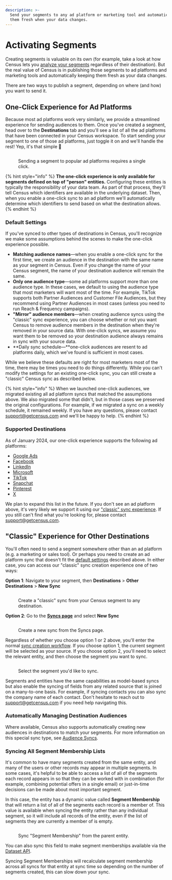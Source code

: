 ```yaml
---
description: >-
  Send your segments to any ad platform or marketing tool and automatically keep
  them fresh when your data changes.
---
```


# Activating Segments

Creating segments is valuable on its own (for example, take a look at how Census lets you [analyze your segments](analyzing-segments.md) regardless of their destination). But the real value of Census is in publishing those segments to ad platforms and marketing tools and automatically keeping them fresh as your data changes.

There are two ways to publish a segment, depending on where (and how) you want to send it.

## One-Click Experience for Ad Platforms

Because most ad platforms work very similarly, we provide a streamlined experience for sending audiences to them. Once you've created a segment, head over to the **Destinations** tab and you'll see a list of all the ad platforms that have been connected in your Census workspace. To start sending your segment to one of those ad platforms, just toggle it on and we'll handle the rest! Yep, it's that simple :tada:

<figure><img src="../../.gitbook/assets/one-click audiences.gif" alt=""><figcaption><p>Sending a segment to popular ad platforms requires a single click.</p></figcaption></figure>

{% hint style="info" %}
**The one-click experience is only available for segments defined on top of "person" entities.** Configuring these entities is typically the responsibility of your data team. As part of that process, they'll tell Census which identifiers are available in the underlying dataset. Then, when you enable a one-click sync to an ad platform we'll automatically determine which identifiers to send based on what the destination allows.
{% endhint %}

### Default Settings

If you've synced to other types of destinations in Census, you'll recognize we make some assumptions behind the scenes to make the one-click experience possible.

* **Matching audience names**—when you enable a one-click sync for the first time, we create an audience in the destination with the same name as your segment in Census. Even if you change the name of your Census segment, the name of your destination audience will remain the same.
* **Only one audience type**—some ad platforms support more than one audience type. In these cases, we default to using the audience type that most marketers will want most of the time. For example, TikTok supports both Partner Audiences and Customer File Audiences, but they recommend using Partner Audiences in most cases (unless you need to run Reach & Frequency campaigns).
* **"Mirror" audience members**—when creating audience syncs using the "classic" sync experience, you can choose whether or not you want Census to remove audience members in the destination when they're removed in your source data. With one-click syncs, we assume you want them to be removed so your destination audience always remains in sync with your source data.
* **Daily sync schedule—**one-click audiences are resent to ad platforms daily, which we've found is sufficient in most cases.

While we believe these defaults are right for most marketers most of the time, there may be times you need to do things differently. While you can't modify the settings for an existing one-click sync, you can still create a "classic" Census sync as described below.

{% hint style="info" %}
When we launched one-click audiences, we migrated existing all ad platform syncs that matched the assumptions above. We also migrated some that didn't, but in those cases we preserved the original configurations. For example, if we migrated a sync on a weekly schedule, it remained weekly. If you have any questions, please contact [support@getcensus.com](mailto:support@getcensus.com) and we'll be happy to help.
{% endhint %}

### Supported Destinations

As of January 2024, our one-click experience supports the following ad platforms:

* [Google Ads](../../destinations/google-ads/)
* [Facebook](../../destinations/facebook-ads.md)
* [LinkedIn](../../destinations/linkedin.md)
* [Microsoft](../../destinations/microsoft-advertising.md)
* [TikTok](../../destinations/tiktok.md)
* [Snapchat](../../destinations/snapchat.md)
* [Pinterest](../../destinations/pinterest.md)
* [X](../../destinations/twitter.md)

We plan to expand this list in the future. If you don't see an ad platform above, it's very likely we support it using our ["classic" sync experience](syncing-segments.md#classic-experience-for-other-destinations). If you still can't find what you're looking for, please contact [support@getcensus.com](mailto:support@getcensus.com).

## "Classic" Experience for Other Destinations

You'll often need to send a segment somewhere other than an ad platform (e.g. a marketing or sales tool). Or perhaps you need to create an ad platform sync that doesn't fit the [default settings](syncing-segments.md#default-settings) described above. In either case, you can access our "classic" sync creation experience one of two ways:&#x20;

**Option 1**: Navigate to your segment, then **Destinations** > **Other Destinations** > **New Sync**

<figure><img src="../../.gitbook/assets/Segments [Destinations - Overview].png" alt=""><figcaption><p>Create a "classic" sync from your Census segment to any destination.</p></figcaption></figure>

**Option 2**: Go to the [**Syncs page**](https://app.getcensus.com/syncs) and select **New Sync**

<figure><img src="../../.gitbook/assets/CleanShot 2023-12-13 at 17.27.44@2x.png" alt=""><figcaption><p>Create a new sync from the Syncs page.</p></figcaption></figure>

Regardless of whether you choose option 1 or 2 above, you'll enter the normal [sync creation workflow](../core-concept/). If you choose option 1, the current segment will be selected as your source. If you choose option 2, you'll need to select the relevant entity, and then choose the segment you want to sync.

<figure><img src="../../.gitbook/assets/CleanShot 2023-12-13 at 17.35.47@2x.png" alt=""><figcaption><p>Select the segment you'd like to sync.</p></figcaption></figure>

Segments and entities have the same capabilities as model-based syncs but also enable the syncing of fields from any related source that is joined on a many-to-one basis.  For example, if syncing contacts you can also sync the company name of each contact. Don't hesitate to reach out to [support@getcensus.com](mailto:support@getcensus.com) if you need help navigating this.

### Automatically Managing Destination Audiences

Where available, Census also supports automatically creating new audiences in destinations to match your segments. For more information on this special sync type, see [Audience Syncs](../core-concept/audience-syncs.md).

### Syncing All Segment Membership Lists

It's common to have many segments created from the same entity, and many of the users or other records may appear in multiple segments. In some cases, it's helpful to be able to access a list of all of the segments each record appears in so that they can be worked with in combination (for example, combining potential offers in a single email) or just-in-time decisions can be made about most important segment.

In this case, the entity has a dynamic value called **Segment Membership** that will return a list of all of the segments each record is a member of. This value is available when syncing the entity rather than any individual segment, so it will include all records of the entity, even if the list of segments they are currently a member of is empty.&#x20;

<figure><img src="../../.gitbook/assets/CleanShot 2023-12-13 at 17.38.23@2x.png" alt=""><figcaption><p>Sync "Segment Membership" from the parent entity.</p></figcaption></figure>

You can also sync this field to make segment memberships available via the [Dataset API](../developers/entity-api.md).

Syncing Segment Memberships will recalculate segment membership across all syncs for that entity at sync time so depending on the number of segments created, this can slow down your sync.
